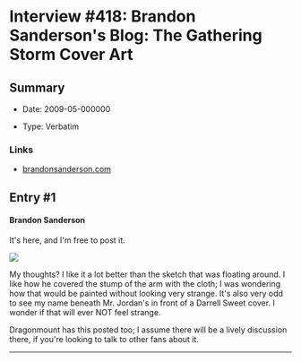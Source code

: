 # Interview #418: Brandon Sanderson's Blog: The Gathering Storm Cover Art

## Summary

- Date: 2009-05-000000

- Type: Verbatim

### Links

- [brandonsanderson.com](http://brandonsanderson.com/blog/786/The-Gathering-Storm-Cover-Art)


## Entry #1

#### Brandon Sanderson

It's here, and I'm free to post it.

![](http://www.monkeysloth.net/brandon/graphics/TheGatheringStormCoverArt_CABB/GatheringREV_thumb.jpg)
  

My thoughts? I like it a lot better than the sketch that was floating around. I like how he covered the stump of the arm with the cloth; I was wondering how that would be painted without looking very strange. It's also very odd to see my name beneath Mr. Jordan's in front of a Darrell Sweet cover. I wonder if that will ever NOT feel strange.

Dragonmount has this posted too; I assume there will be a lively discussion there, if you're looking to talk to other fans about it.


---

